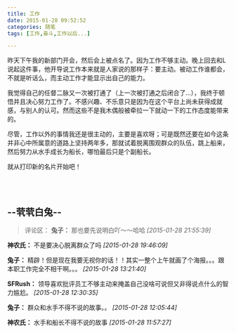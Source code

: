```yaml
---
title: 工作
date: 2015-01-28 09:52:52
categories: 随笔
tags: [工作,奋斗,工作以后...]

---
```

昨天下午我的新部门开会，然后会上被点名了。因为工作不够主动。晚上回去和L说起这件事，他开导说工作本来就是人家说的那样子：要主动。被动工作谁都会，不就是听话么，而主动工作才能显示出自己的能力。

我觉得自己的任督二脉又一次被打通了（上一次被打通之后闭合了...），我终于顿悟并且决心努力工作了。不感兴趣、不乐意只是因为在这个平台上尚未获得成就感，与别人的认可。然而这些不是我木偶般被牵拉一下就动一下的工作态度能带来的。

尽管，工作以外的事情我还是很主动的，主要是喜欢呀；可是既然还要在如今这条并非心中所属意的道路上坚持两年多，那就试着脱离围观群众的队伍，跳上船来，然后努力从水手成长为船长，哪怕最后只是个副船长。

就从打印新的名片开始吧！

<br /><br />

--茕茕白兔--
---
>评论区：
>**兔子：** 那也要先说明白吖～～哈哈  *[2015-01-28 21:55:39]*
>
**神农氏：** 不是要决心脱离群众了吗  *[2015-01-28 19:46:09]*
>
**兔子：** 精辟！但是现在我要无视你的话！！其实一整个上午就画了个海报。。。跟本职工作完全不相干啊。。。  *[2015-01-28 13:21:40]*
>
**SFRush：** 领导喜欢批评员工不够主动来掩盖自己没啥可说但又非得说点什么的智力尴尬。  *[2015-01-28 12:30:35]*
>
**兔子：** 群众和水手不得不说的故事。。  *[2015-01-28 12:05:44]*
>
**神农氏：** 水手和船长不得不说的故事  *[2015-01-28 11:57:27]*
>
